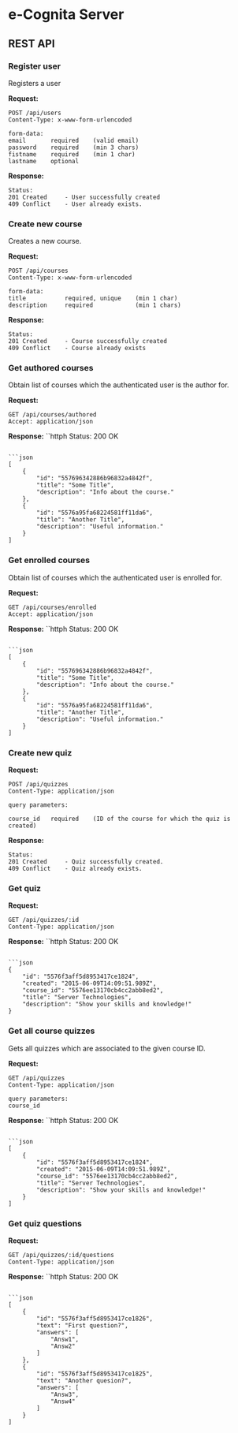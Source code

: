 # e-Cognita Server

## REST API

### Register user
Registers a user

**Request:**

```httph
POST /api/users
Content-Type: x-www-form-urlencoded

form-data:  
email       required    (valid email)  
password    required    (min 3 chars)  
fistname    required    (min 1 char)  
lastname    optional  
```

**Response:**

```httph 
Status:
201 Created     - User successfully created
409 Conflict    - User already exists.  
```

### Create new course
Creates a new course.

**Request:**
```httph
POST /api/courses
Content-Type: x-www-form-urlencoded

form-data:  
title           required, unique    (min 1 char)  
description     required            (min 1 chars)  
```

**Response:**
```httph
Status:
201 Created     - Course successfully created
409 Conflict    - Course already exists
```

### Get authored courses
Obtain list of courses which the authenticated user is the author for.

**Request:**
```httph
GET /api/courses/authored  
Accept: application/json 
```

**Response:**
``httph
Status:
200 OK
```

```json
[
    {
        "id": "557696342886b96832a4842f",
        "title": "Some Title",
        "description": "Info about the course."
    },
    {
        "id": "5576a95fa68224581ff11da6",
        "title": "Another Title",
        "description": "Useful information."
    }
]
```

### Get enrolled courses
Obtain list of courses which the authenticated user is enrolled for.

**Request:**
```httph
GET /api/courses/enrolled  
Accept: application/json  
```

**Response:**
``httph
Status:
200 OK
```

```json
[
    {
        "id": "557696342886b96832a4842f",
        "title": "Some Title",
        "description": "Info about the course."
    },
    {
        "id": "5576a95fa68224581ff11da6",
        "title": "Another Title",
        "description": "Useful information."
    }
]
```

### Create new quiz

**Request:**
```httph
POST /api/quizzes
Content-Type: application/json

query parameters:  

course_id   required    (ID of the course for which the quiz is created)
```

**Response:**

```httph
Status:
201 Created     - Quiz successfully created.
409 Conflict    - Quiz already exists.
```

### Get quiz

**Request:**
```httph
GET /api/quizzes/:id
Content-Type: application/json
```

**Response:**
``httph
Status:
200 OK
```

```json
{
    "id": "5576f3aff5d8953417ce1824",
    "created": "2015-06-09T14:09:51.989Z",
    "course_id": "5576ee13170cb4cc2abb8ed2",
    "title": "Server Technologies",
    "description": "Show your skills and knowledge!"
}
```

### Get all course quizzes
Gets all quizzes which are associated to the given course ID.

**Request:**
```httph
GET /api/quizzes
Content-Type: application/json

query parameters:
course_id   
```

**Response:**
``httph
Status:
200 OK
```

```json
[
    {
        "id": "5576f3aff5d8953417ce1824",
        "created": "2015-06-09T14:09:51.989Z",
        "course_id": "5576ee13170cb4cc2abb8ed2",
        "title": "Server Technologies",
        "description": "Show your skills and knowledge!"
    }
]
```

### Get quiz questions
**Request:**
```httph
GET /api/quizzes/:id/questions
Content-Type: application/json
```

**Response:**
``httph
Status:
200 OK
```

```json
[
    {
        "id": "5576f3aff5d8953417ce1826",
        "text": "First question?",
        "answers": [
            "Answ1",
            "Answ2"
        ]
    },
    {
        "id": "5576f3aff5d8953417ce1825",
        "text": "Another quesion?",
        "answers": [
            "Answ3",
            "Answ4"
        ]
    }
]
```